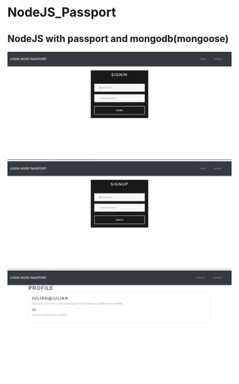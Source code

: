 # NodeJS_Passport
<h2>NodeJS with passport and mongodb(mongoose)</h2>
<img src="https://github.com/JDGRCode/NodeJS_Passport/blob/master/src/img/Captura1.PNG">
<img src="https://github.com/JDGRCode/NodeJS_Passport/blob/master/src/img/Captura2.PNG">
<img src="https://github.com/JDGRCode/NodeJS_Passport/blob/master/src/img/Captura3.PNG">
